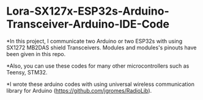 # Lora-SX127x-ESP32s-Arduino-Transceiver-Arduino-IDE-Code
*In this project, I communicate two Arduino or  two ESP32s with using SX1272 MB2DAS shield Transceivers. Modules and modules's pinouts have been given in this repo.

*Also, you can use these codes for many other microcontrollers such as Teensy, STM32.

*I wrote these arduino codes with using universal wireless communication library for Arduino (https://github.com/jgromes/RadioLib).

